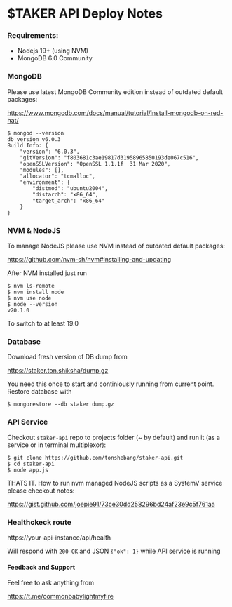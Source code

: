 # $TAKER API Deploy Notes

### Requirements:

- Nodejs 19+ (using NVM)
- MongoDB 6.0 Community

### MongoDB

Please use latest MongoDB Community edition instead of outdated default packages:

https://www.mongodb.com/docs/manual/tutorial/install-mongodb-on-red-hat/

```
$ mongod --version
db version v6.0.3
Build Info: {
    "version": "6.0.3",
    "gitVersion": "f803681c3ae19817d31958965850193de067c516",
    "openSSLVersion": "OpenSSL 1.1.1f  31 Mar 2020",
    "modules": [],
    "allocator": "tcmalloc",
    "environment": {
        "distmod": "ubuntu2004",
        "distarch": "x86_64",
        "target_arch": "x86_64"
    }
}
```

### NVM & NodeJS

To manage NodeJS please use NVM instead of outdated default packages:

https://github.com/nvm-sh/nvm#installing-and-updating

After NVM installed just run

```
$ nvm ls-remote
$ nvm install node
$ nvm use node
$ node --version
v20.1.0
```

To switch to at least 19.0

### Database

Download fresh version of DB dump from

https://staker.ton.shiksha/dump.gz

You need this once to start and continiously running from current point. Restore database with

```
$ mongorestore --db staker dump.gz
```

### API Service

Checkout `staker-api` repo to projects folder (~ by default) and run it (as a service or in terminal multiplexor):

```
$ git clone https://github.com/tonshebang/staker-api.git
$ cd staker-api
$ node app.js
```

THATS IT. How to run nvm managed NodeJS scripts as a SystemV service please checkout notes:

https://gist.github.com/joepie91/73ce30dd258296bd24af23e9c5f761aa

### Healthckeck route

https://your-api-instance/api/health

Will respond with `200 OK` and JSON `{"ok": 1}` while API service is running

#### Feedback and Support

Feel free to ask anything from

https://t.me/commonbabylightmyfire